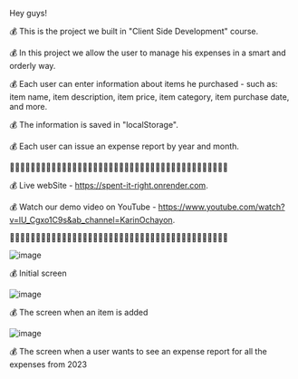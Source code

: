 Hey guys!

💰 This is the project we built in "Client Side Development" course.

💰 In this project we allow the user to manage his expenses in a smart and orderly way.

💰 Each user can enter information about items he purchased - such as: item name, item description, item price,
   item category, item purchase date, and more.

💰 The information is saved in "localStorage".

💰 Each user can issue an expense report by year and month.


🤑🤑🤑🤑🤑🤑🤑🤑🤑🤑🤑🤑🤑🤑🤑🤑🤑🤑🤑🤑🤑🤑🤑🤑🤑🤑🤑🤑🤑🤑🤑🤑🤑🤑🤑🤑🤑🤑🤑🤑🤑🤑


💰 Live webSite - https://spent-it-right.onrender.com.

💰 Watch our demo video on YouTube - https://www.youtube.com/watch?v=lU_Cgxo1C9s&ab_channel=KarinOchayon.


🤑🤑🤑🤑🤑🤑🤑🤑🤑🤑🤑🤑🤑🤑🤑🤑🤑🤑🤑🤑🤑🤑🤑🤑🤑🤑🤑🤑🤑🤑🤑🤑🤑🤑🤑🤑🤑🤑🤑🤑🤑🤑

![image](https://user-images.githubusercontent.com/92684210/219342103-3063318e-24bb-4d4a-9e3e-b3092b9e68a2.png)

💰 Initial screen

![image](https://user-images.githubusercontent.com/92684210/219342166-0b324ac1-8dbc-498e-b0f6-38c2646e34ed.png)

💰 The screen when an item is added

![image](https://user-images.githubusercontent.com/92684210/219342238-74878d09-2d8d-4ddf-a2bf-c75fd4c62078.png)

💰 The screen when a user wants to see an expense report for all the expenses from 2023

